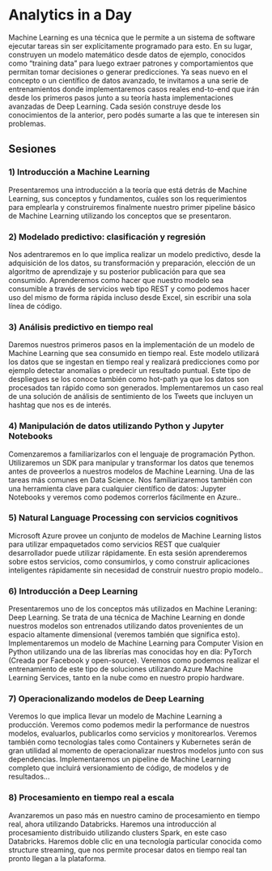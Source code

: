 # Analytics in a Day

Machine Learning es una técnica que le permite a un sistema de software ejecutar tareas sin ser explícitamente programado para esto. En su lugar, construyen un modelo matemático desde datos de ejemplo, conocidos como “training data” para luego extraer patrones y comportamientos que permitan tomar decisiones o generar predicciones. Ya seas nuevo en el concepto o un científico de datos avanzado, te invitamos a una serie de entrenamientos donde implementaremos casos reales end-to-end que irán desde los primeros pasos junto a su teoría hasta implementaciones avanzadas de Deep Learning. Cada sesión construye desde los conocimientos de la anterior, pero podés sumarte a las que te interesen sin problemas. 


## Sesiones

### 1) Introducción a Machine Learning 

Presentaremos una introducción a la teoría que está detrás de Machine Learning, sus conceptos y fundamentos, cuáles son los requerimientos para emplearla y construiremos finalmente nuestro primer pipeline básico de Machine Learning utilizando los conceptos que se presentaron. 

### 2) Modelado predictivo: clasificación y regresión

Nos adentraremos en lo que implica realizar un modelo predictivo, desde la adquisición de los datos, su transformación y preparación, elección de un algoritmo de aprendizaje y su posterior publicación para que sea consumido. Aprenderemos como hacer que nuestro modelo sea consumible a través de servicios web tipo REST y como podemos hacer uso del mismo de forma rápida incluso desde Excel, sin escribir una sola línea de código. 

### 3) Análisis predictivo en tiempo real

Daremos nuestros primeros pasos en la implementación de un modelo de Machine Learning que sea consumido en tiempo real. Este modelo utilizará los datos que se ingestan en tiempo real y realizará predicciones como por ejemplo detectar anomalías o predecir un resultado puntual. Este tipo de despliegues se los conoce también como hot-path ya que los datos son procesados tan rápido como son generados. Implementaremos un caso real de una solución de análisis de sentimiento de los Tweets que incluyen un hashtag que nos es de interés.

### 4) Manipulación de datos utilizando Python y Jupyter Notebooks

Comenzaremos a familiarizarlos con el lenguaje de programación Python. Utilizaremos un SDK para manipular y transformar los datos que tenemos antes de proveerlos a nuestros modelos de Machine Learning. Una de las tareas más comunes en Data Science. Nos familiarizaremos también con una herramienta clave para cualquier científico de datos: Jupyter Notebooks y veremos como podemos correrlos fácilmente en Azure.. 

### 5) Natural Language Processing con servicios cognitivos

Microsoft Azure provee un conjunto de modelos de Machine Learning listos para utilizar empaquetados como servicios REST que cualquier desarrollador puede utilizar rápidamente. En esta sesión aprenderemos sobre estos servicios, como consumirlos, y como construir aplicaciones inteligentes rápidamente sin necesidad de construir nuestro propio modelo.. 

### 6) Introducción a Deep Learning

Presentaremos uno de los conceptos más utilizados en Machine Leraning: Deep Learning. Se trata de una técnica de Machine Learning en donde nuestros modelos son entrenados utilizando datos provenientes de un espacio altamente dimensional (veremos también que significa esto). Implementaremos un modelo de Machine Learning para Computer Vision en Python utilizando una de las librerías mas conocidas hoy en día: PyTorch (Creada por Facebook y open-source). Veremos como podemos realizar el entrenamiento de este tipo de soluciones utilizando Azure Machine Learning Services, tanto en la nube como en nuestro propio hardware.

### 7) Operacionalizando modelos de Deep Learning

Veremos lo que implica llevar un modelo de Machine Learning a producción. Veremos como podemos medir la performance de nuestros modelos, evaluarlos, publicarlos como servicios y monitorearlos. Veremos también como tecnologías tales como Containers y Kubernetes serán de gran utilidad al momento de operacionalizar nuestros modelos junto con sus dependencias. Implementaremos un pipeline de Machine Learning completo que incluirá versionamiento de código, de modelos y de resultados... 

### 8) Procesamiento en tiempo real a escala 

Avanzaremos un paso más en nuestro camino de procesamiento en tiempo real, ahora utilizando Databricks. Haremos una introducción al procesamiento distribuido utilizando clusters Spark, en este caso Databricks. Haremos doble clic en una tecnología particular conocida como structure streaming, que nos permite procesar datos en tiempo real tan pronto llegan a la plataforma.


